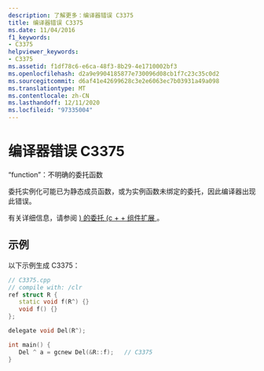 ```yaml
---
description: 了解更多：编译器错误 C3375
title: 编译器错误 C3375
ms.date: 11/04/2016
f1_keywords:
- C3375
helpviewer_keywords:
- C3375
ms.assetid: f1df78c6-e6ca-48f3-8b29-4e1710002bf3
ms.openlocfilehash: d2a9e9904185877e730096d08cb1f7c23c35c0d2
ms.sourcegitcommit: d6af41e42699628c3e2e6063ec7b03931a49a098
ms.translationtype: MT
ms.contentlocale: zh-CN
ms.lasthandoff: 12/11/2020
ms.locfileid: "97335004"
---
```

# <a name="compiler-error-c3375"></a>编译器错误 C3375

“function”：不明确的委托函数

委托实例化可能已为静态成员函数，或为实例函数未绑定的委托，因此编译器出现此错误。

有关详细信息，请参阅 [) 的委托 (c + + 组件扩展 ](../../extensions/delegate-cpp-component-extensions.md)。

## <a name="example"></a>示例

以下示例生成 C3375：

```cpp
// C3375.cpp
// compile with: /clr
ref struct R {
   static void f(R^) {}
   void f() {}
};

delegate void Del(R^);

int main() {
   Del ^ a = gcnew Del(&R::f);   // C3375
}
```
